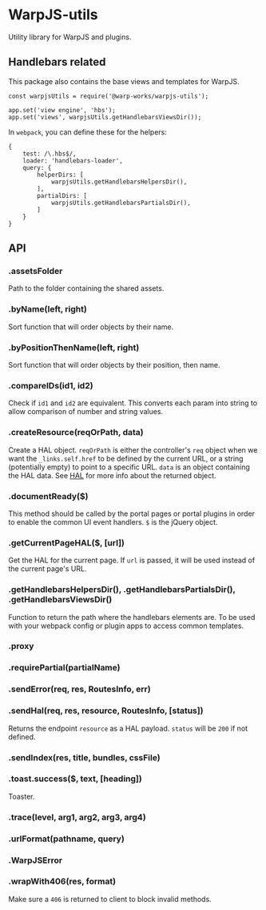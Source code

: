 # WarpJS-utils

Utility library for WarpJS and plugins.

## Handlebars related

This package also contains the base views and templates for WarpJS.

    const warpjsUtils = require('@warp-works/warpjs-utils');

    app.set('view engine', 'hbs');
    app.set('views', warpjsUtils.getHandlebarsViewsDir());

In `webpack`, you can define these for the helpers:

    {
        test: /\.hbs$/,
        loader: 'handlebars-loader',
        query: {
            helperDirs: [
                warpjsUtils.getHandlebarsHelpersDir(),
            ],
            partialDirs: [
                warpjsUtils.getHandlebarsPartialsDir(),
            ]
        }
    }


## API

### .assetsFolder

Path to the folder containing the shared assets.

### .byName(left, right)

Sort function that will order objects by their name.


### .byPositionThenName(left, right)

Sort function that will order objects by their position, then name.


### .compareIDs(id1, id2)

Check if `id1` and `id2` are equivalent. This converts each param into string to
allow comparison of number and string values.


### .createResource(reqOrPath, data)

Create a HAL object. `reqOrPath` is either the controller's `req` object when we
want the `_links.self.href` to be defined by the current URL, or a string
(potentially empty) to point to a specific URL. `data` is an object containing
the HAL data. See [HAL](https://www.npmjs.com/package/hal) for more info about
the returned object.


### .documentReady($)

This method should be called by the portal pages or portal plugins in order to
enable the common UI event handlers. `$` is the jQuery object.


### .getCurrentPageHAL($, [url])

Get the HAL for the current page. If `url` is passed, it will be used instead of
the current page's URL.


### .getHandlebarsHelpersDir(), .getHandlebarsPartialsDir(), .getHandlebarsViewsDir()

Function to return the path where the handlebars elements are. To be used with
your webpack config or plugin apps to access common templates.


### .proxy


### .requirePartial(partialName)


### .sendError(req, res, RoutesInfo, err)


### .sendHal(req, res, resource, RoutesInfo, [status])

Returns the endpoint `resource` as a HAL payload. `status` will be `200` if not
defined.


### .sendIndex(res, title, bundles, cssFile)

### .toast.success($, text, [heading])

Toaster.

### .trace(level, arg1, arg2, arg3, arg4)


### .urlFormat(pathname, query)


### .WarpJSError


### .wrapWith406(res, format)

Make sure a `406` is returned to client to block invalid methods.
